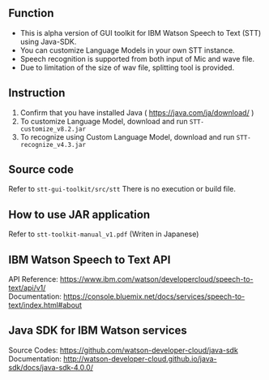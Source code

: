 ## Function
* This is alpha version of GUI toolkit for IBM Watson Speech to Text (STT) using Java-SDK.
* You can customize Language Models in your own STT instance.
* Speech recognition is supported from both input of Mic and wave file.
* Due to limitation of the size of wav file, splitting tool is provided.

## Instruction
1. Confirm that you have installed Java ( https://java.com/ja/download/ ) 
2. To customize Language Model, download and run `STT-customize_v8.2.jar`
3. To recognize using Custom Language Model, download and run `STT-recognize_v4.3.jar`  

## Source code  
Refer to `stt-gui-toolkit/src/stt`
There is no execution or build file.  

## How to use JAR application
Refer to `stt-toolkit-manual_v1.pdf` (Writen in Japanese) 

## IBM Watson Speech to Text API
API Reference: https://www.ibm.com/watson/developercloud/speech-to-text/api/v1/  
Documentation: https://console.bluemix.net/docs/services/speech-to-text/index.html#about  

## Java SDK for IBM Watson services
Source Codes: https://github.com/watson-developer-cloud/java-sdk  
Documentation: http://watson-developer-cloud.github.io/java-sdk/docs/java-sdk-4.0.0/  
